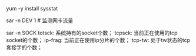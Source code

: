 yum -y install sysstat

sar -n DEV 1 # 监测网卡流量

sar -n SOCK
 totsck: 系统持有的socket个数；
 tcpsck: 当前正在使用的tcp socket的个数；
 ip-frag: 当前正在使用ip分片的个数；
 tcp-tw: 处于tw状态的tcp套接字的个数；

